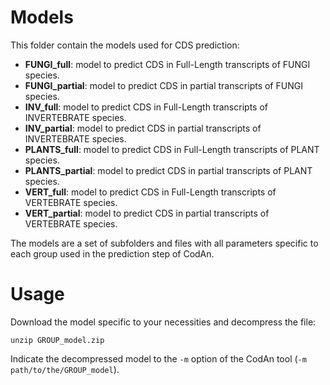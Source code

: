 Models
======
This folder contain the models used for CDS prediction:
- **FUNGI_full**: model to predict CDS in Full-Length transcripts of FUNGI species.
- **FUNGI_partial**: model to predict CDS in partial transcripts of FUNGI species.
- **INV_full**: model to predict CDS in Full-Length transcripts of INVERTEBRATE species.
- **INV_partial**: model to predict CDS in partial transcripts of INVERTEBRATE species.
- **PLANTS_full**: model to predict CDS in Full-Length transcripts of PLANT species.
- **PLANTS_partial**: model to predict CDS in partial transcripts of PLANT species.
- **VERT_full**: model to predict CDS in Full-Length transcripts of VERTEBRATE species.
- **VERT_partial**: model to predict CDS in partial transcripts of VERTEBRATE species.

The models are a set of subfolders and files with all parameters specific to each group used in the prediction step of CodAn.


Usage
=====

Download the model specific to your necessities and decompress the file:
```
unzip GROUP_model.zip
```

Indicate the decompressed model to the ```-m``` option of the CodAn tool (```-m path/to/the/GROUP_model```).
